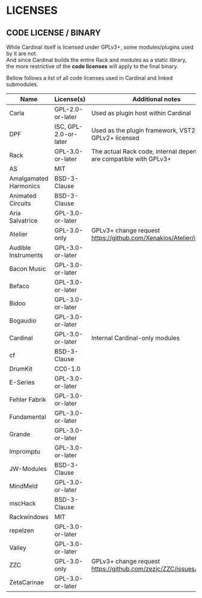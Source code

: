 # LICENSES

## CODE LICENSE / BINARY

While Cardinal itself is licensed under GPLv3+, some modules/plugins used by it are not.  
And since Cardinal builds the entire Rack and modules as a static library,
the more restrictive of the **code licenses** will apply to the final binary.  

Bellow follows a list of all code licenses used in Cardinal and linked submodules.

| Name                  | License(s)            | Additional notes |
|-----------------------|-----------------------|------------------|
| Carla                 | GPL-2.0-or-later      | Used as plugin host within Cardinal|
| DPF                   | ISC, GPL-2.0-or-later | Used as the plugin framework, VST2 binary GPLv2+ licensed |
| Rack                  | GPL-3.0-or-later      | The actual Rack code, internal dependencies are compatible with GPLv3+ |
| AS                    | MIT                   | |
| Amalgamated Harmonics | BSD-3-Clause          | |
| Animated Circuits     | BSD-3-Clause          | |
| Aria Salvatrice       | GPL-3.0-or-later      | |
| Atelier               | GPL-3.0-only          | GPLv3+ change request https://github.com/Xenakios/Atelier/issues/18 |
| Audible Instruments   | GPL-3.0-or-later      | |
| Bacon Music           | GPL-3.0-or-later      | |
| Befaco                | GPL-3.0-or-later      | |
| Bidoo                 | GPL-3.0-or-later      | |
| Bogaudio              | GPL-3.0-or-later      | |
| Cardinal              | GPL-3.0-or-later      | Internal Cardinal-only modules |
| cf                    | BSD-3-Clause          | |
| DrumKit               | CC0-1.0               | |
| E-Series              | GPL-3.0-or-later      | |
| Fehler Fabrik         | GPL-3.0-or-later      | |
| Fundamental           | GPL-3.0-or-later      | |
| Grande                | GPL-3.0-or-later      | |
| Impromptu             | GPL-3.0-or-later      | |
| JW-Modules            | BSD-3-Clause          | |
| MindMeld              | GPL-3.0-or-later      | |
| mscHack               | BSD-3-Clause          | |
| Rackwindows           | MIT                   | |
| repelzen              | GPL-3.0-or-later      | |
| Valley                | GPL-3.0-or-later      | |
| ZZC                   | GPL-3.0-only          | GPLv3+ change request https://github.com/zezic/ZZC/issues/86 |
| ZetaCarinae           | GPL-3.0-or-later      | |
